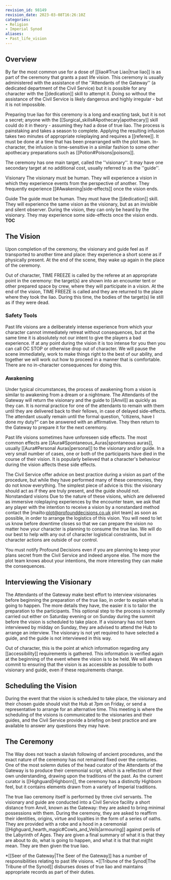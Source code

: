 ```yaml
---
revision_id: 98149
revision_date: 2023-03-08T16:26:10Z
categories:
- Religion
- Imperial Synod
aliases:
- Past_life_vision
---
```



## Overview
By far the most common use for a dose of [[liao#True Liao|true liao]] is as part of the ceremony that grants a past life vision. This ceremony is usually administered with the assistance of the ''Attendants of the Gateway'' (a dedicated department of the Civil Service) but it is possible for any character with the [[dedication]] skill to attempt it. Doing so without the assistance of the Civil Service is likely dangerous and highly irregular - but it is not impossible. 

Preparing true liao for this ceremony is a long and exacting task, but it is not a secret; anyone with the [[Surgical_skills#Apothecary|apothecary]] skill could do it in theory - assuming they had a dose of true liao. The process is painstaking and takes a season to complete. Applying the resulting infusion takes two minutes of appropriate roleplaying and requires a [[referee]]. It must be done at a time that has been prearranged with the plot team. In-character, the infusion is time-sensitive in a similar fashion to some other apothecary preparations such as [[Potion#Poisons|poisons]].

The ceremony has one main target, called the ''visionary''. It may have one secondary target at no additional cost, usually referred to as the ''guide''.

Visionary
The visionary must be human. They will experience a vision in which they experience events from the perspective of another. They frequently experience [[#Awakening|side-effects]] once the vision ends.

Guide
The guide must be human. They must have the [[dedication]] skill. They will experience the same vision as the visionary, but as an invisible and silent observer. During the vision, they can only be heard by the visionary. They may experience some side-effects once the vision ends.
__TOC__
## The Vision
Upon completion of the ceremony, the visionary and guide feel as if transported to another time and place: they experience a short scene as if physically present. At the end of the scene, they wake up again in the place of the ceremony.

Out of character, TIME FREEZE is called by the referee at an appropriate point in the ceremony: the target(s) are shown into an encounter tent or other prepared space by crew, where they will participate in a vision. At the end of the vision, TIME FREEZE is called and they are returned to the place where they took the liao. During this time, the bodies of the target(s) lie still as if they were dead.

### Safety Tools
Past life visions are a deliberately intense experience from which your character cannot immediately retreat without consequences, but at the same time it is absolutely not our intent to give the players a bad experience. If at any point during the vision it is too intense for you then you can call OC STOP or otherwise drop out of character. We will pause the scene immediately, work to make things right to the best of our ability, and together we will work out how to proceed in a manner that is comfortable. There are no in-character consequences for doing this.

### Awakening
Under typical circumstances, the process of awakening from a vision is similar to awakening from a dream or a nightmare. The Attendants of the Gateway will return the visionary and the guide to [[Anvil]] as quickly as they can. It is normal practice for one of the attendants to remain with them until they are delivered back to their fellows, in case of delayed side-effects. The attendant usually remain until the formal question, “citizens, have I done my duty?” can be answered with an affirmative. They then return to the Gateway to prepare it for the next ceremony.

Past life visions sometimes have unforeseen side effects. The most common effects are [[Aura#Spontaneous_Auras|spontaneous auras]], usually [[Aura#Personal Auras|personal]] to the visionary and/or guide. In a very small number of cases, one or both of the participants have died in the course of their vision. It is popularly believed that a character's behaviour during the vision affects these side effects.

The Civil Service offer advice on best practice during a vision as part of the procedure, but while they have performed many of these ceremonies, they do not know everything. The simplest piece of advice is this: the visionary should act as if they are truly present, and the guide should not.
Nonstandard visions
Due to the nature of these visions, which are delivered as immersive roleplaying experiences by the encounter team, we ask that any player with the intention to receive a vision by a nonstandard method contact the [mailto:plot@profounddecisions.co.uk plot team] as soon as possible, in order to arrange the logistics of this vision. You will need to let us know before downtime closes so that we can prepare the vision no matter how your character is planning to consume the true liao. We will do our best to help with any out of character logistical constraints, but in character actions are outside of our control.

You must notify Profound Decisions even if you are planning to keep your plans secret from the Civil Service and indeed anyone else. The more the plot team knows about your intentions, the more interesting they can make the consequences.
## Interviewing the Visionary
The Attendants of the Gateway make best effort to interview visionaries before beginning the preparation of the true liao, in order to explain what is going to happen. The more details they have, the easier it is to tailor the preparation to the participants. This optional step to the process is normally carried out either on Saturday evening or on Sunday during the summit before the vision is scheduled to take place. If a visionary has not been interviewed by midday on Sunday, they are advised to attend the Hub to arrange an interview. The visionary is not yet required to have selected a guide, and the guide is not interviewed in this way. 

Out of character, this is the point at which information regarding any [[accessibility]] requirements is gathered. This information is verified again at the beginning of the event where the vision is to be held. We will always commit to ensuring that the vision is as accessible as possible to both visionary and guide, even if these requirements change.

## Scheduling the Vision
During the event that the vision is scheduled to take place, the visionary and their chosen guide should visit the Hub at 7pm on Friday, or send a representative to arrange for an alternative time. This meeting is where the scheduling of the visions is communicated to the visionaries and their guides, and the Civil Service provide a briefing on best practice and are available to answer any questions they may have. 
## The Ceremony
The Way does not teach a slavish following of ancient procedures, and the exact nature of the ceremony has not remained fixed over the centuries. One of the most solemn duties of the head curator of the Attendants of the Gateway is to produce their ceremonial script, which is a reflection of their own understanding, drawing upon the traditions of the past. As the current curator is [[Highguard|Highborn]], the ceremony has a distinctly Highborn feel, but it contains elements drawn from a variety of Imperial traditions.

The true liao ceremony itself is performed by three civil servants. The visionary and guide are conducted into a Civil Service facility a short distance from Anvil, known as the Gateway: they are asked to bring minimal possessions with them. During the ceremony, they are asked to reaffirm their identities, origins, virtue and loyalties in the form of a series of oaths. They are provided with a robe and a hood in a ceremonial [[Highguard_hearth_magic#Cowls_and_Veils|armouring]] against perils of the Labyrinth of Ages. They are given a final summary of what it is that they are about to do, what is going to happen, and what it is that that might mean. They are then given the true liao.


*[[Seer of the Gateway|The Seer of the Gateway]] has a number of responsibilities relating to past life visions.
*[[Tribune of the Synod|The Tribune of the Synod]] disburses doses of true liao and maintains appropriate records as part of their duties.



